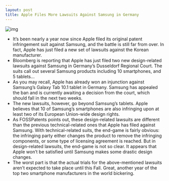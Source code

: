 ```yaml
---
layout: post
title: Apple Files More Lawsuits Against Samsung in Germany
---
```

![img](http://media.idownloadblog.com/wp-content/uploads/2012/01/samsung-products.jpg)
* It’s been nearly a year now since Apple filed its original patent infringement suit against Samsung, and the battle is still far from over. In fact, Apple has just filed a new set of lawsuits against the Korean manufacturer.
* Bloomberg is reporting that Apple has just filed two new design-related lawsuits against Samsung in Germany’s Dusseldorf Regional Court. The suits call out several Samsung products including 10 smartphones, and 5 tablets…
* As you may recall, Apple has already won an injunction against Samsung’s Galaxy Tab 10.1 tablet in Germany. Samsung has appealed the ban and is currently awaiting a decision from the court, which should fall in the next two weeks.
* The new lawsuits, however, go beyond Samsung’s tablets. Apple believes that 10 of Samsung’s smartphones are also infringing upon at least two of its European Union-wide design rights.
* As FOSSPatents points out, these design-related lawsuits are different than the previous technical-related ones that Apple has filed against Samsung. With technical-related suits, the end-game is fairly obvious: the infringing party either changes the product to remove the infringing components, or some type of licensing agreement is reached. But in design-related lawsuits, the end-game is not so clear. It appears that Apple won’t be satisfied until Samsung makes some drastic design changes.
* The worst part is that the actual trials for the above-mentioned lawsuits aren’t expected to take place until this Fall. Great, another year of the top two smartphone manufacturers in the world bickering.

